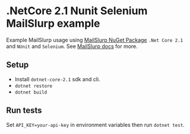 # .NetCore 2.1 Nunit Selenium MailSlurp example
Example MailSlurp usage using [MailSlurp NuGet Package](https://www.nuget.org/packages/mailslurp/) `.Net Core 2.1` and `NUnit` and `Selenium`. See [MailSlurp docs](/docs/csharp/) for more.


## Setup
- Install `dotnet-core-2.1` sdk and cli.
- `dotnet restore`
- `dotnet build`

## Run tests
Set `API_KEY=your-api-key` in environment variables then run `dotnet test`.

